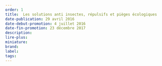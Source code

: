 ```yaml
---
order: 1
title:  Les solutions anti insectes, répulsifs et pièges écologiques
date-publication: 29 avril 2016
date-debut-promotion: 4 juillet 2016
date-fin-promotion: 23 décembre 2017
description: 
lire-plus:
miniature:
brand:
label: 
tags: 
---
```









